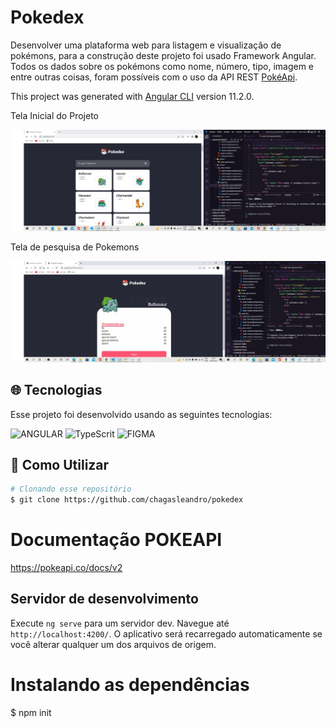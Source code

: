 # Pokedex ##
Desenvolver uma plataforma web para listagem e visualização de pokémons, para a construção deste projeto foi usado Framework Angular. Todos os dados sobre os pokémons como nome, número, tipo, imagem e entre outras coisas, foram possíveis com o uso da API REST [PokéApi](https://pokeapi.co/docs/v2). 

This project was generated with [Angular CLI](https://github.com/angular/angular-cli) version 11.2.0.
<p>Tela Inicial do Projeto</p>
<img src="/src/assets/poke1.jpg">
<p>Tela de pesquisa de Pokemons</p>
<img src="/src/assets/poke2.jpg">

## :globe_with_meridians: Tecnologias

Esse projeto foi desenvolvido usando as seguintes tecnologias:

<img  alt="ANGULAR"
     src="https://img.shields.io/badge/ANGULAR-E34F26?style=for-the-badge&logo=angular&logoColor=white"/>
<img alt="TypeScrit"
      src="https://img.shields.io/badge/typescript-%231572B6.svg?style=for-the-badge&logo=tpescript&logoColor=white"/>
 <img alt="FIGMA"
      src="https://img.shields.io/badge/figma-%231572B6.svg?style=for-the-badge&logo=figma&logoColor=white"/>

## :wrench: Como Utilizar
```bash
# Clonando esse repositório
$ git clone https://github.com/chagasleandro/pokedex
```
# Documentação POKEAPI
https://pokeapi.co/docs/v2

## Servidor de desenvolvimento

Execute `ng serve` para um servidor dev. Navegue até `http://localhost:4200/`. O aplicativo será recarregado automaticamente se você alterar qualquer um dos arquivos de origem.
# Instalando as dependências
$ npm init



